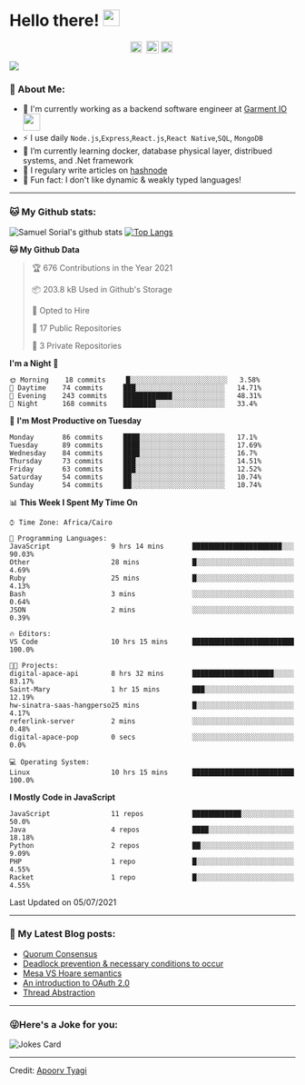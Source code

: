 # Hello there! <img src="https://github.com/TheDudeThatCode/TheDudeThatCode/blob/master/Assets/Hi.gif" width="29px">
<p align="center">
<a href="https://www.linkedin.com/in/samuel-sorial/" target="blank"><img align="center" src="https://cdn.jsdelivr.net/npm/simple-icons@3.0.1/icons/linkedin.svg" alt="samuel_linkedin" height="20" width="20" /></a>&nbsp;
<a href="https://stackoverflow.com/users/13089670/samuel-sorial"><img align="center" alt="Samuel Sorial stack over flow" width="22px" src="https://cdn.jsdelivr.net/npm/simple-icons@3.0.1/icons/stackoverflow.svg" /></a>
<a href="https://twitter.com/samolaaaa" target="blank"><img align="center" src="https://cdn.jsdelivr.net/npm/simple-icons@3.0.1/icons/twitter.svg" alt="samuel_twitter" height="20" width="20" /></a>&nbsp;
</p>


![](https://camo.githubusercontent.com/992babdffd8c74a1502de375fbdf7e4d54773242/68747470733a2f2f6d656469612e67697068792e636f6d2f6d656469612f53576f536b4e36447854737a71494b4571762f67697068792e676966)

### 🤵 About Me:
- 🏦 I'm currently working as a backend software engineer at [Garment IO](https://garment.io)
      <img src="https://media.giphy.com/media/WUlplcMpOCEmTGBtBW/giphy.gif" width="30">
- ⚡ I use daily ```Node.js```,```Express```,```React.js```,```React Native```,```SQL```, ```MongoDB```
- 🌱 I’m currently learning docker, database physical layer, distribued systems, and .Net framework
- 📝 I regulary write articles on [hashnode](https://samuelsorial.tech/)
- 🤔 Fun fact: I don't like dynamic & weakly typed languages!

---
### 🐱 My Github stats:
![Samuel Sorial's github stats](https://github-readme-stats.vercel.app/api?username=samuel-sorial&show_icons=true&title_color=ffc857&icon_color=8ac926&text_color=daf7dc&bg_color=151515&hide=["stars"])
[![Top Langs](https://github-readme-stats.vercel.app/api/top-langs/?username=samuel-sorial&layout=compact&text_color=daf7dc&bg_color=151515)](https://github.com/anuraghazra/github-readme-stats)

<!--START_SECTION:waka-->
**🐱 My Github Data** 

> 🏆 676 Contributions in the Year 2021
 > 
> 📦 203.8 kB Used in Github's Storage 
 > 
> 💼 Opted to Hire
 > 
> 📜 17 Public Repositories 
 > 
> 🔑 3 Private Repositories  
 > 
**I'm a Night 🦉** 

```text
🌞 Morning    18 commits     █░░░░░░░░░░░░░░░░░░░░░░░░   3.58% 
🌆 Daytime    74 commits     ███░░░░░░░░░░░░░░░░░░░░░░   14.71% 
🌃 Evening    243 commits    ████████████░░░░░░░░░░░░░   48.31% 
🌙 Night      168 commits    ████████░░░░░░░░░░░░░░░░░   33.4%

```
📅 **I'm Most Productive on Tuesday** 

```text
Monday       86 commits     ████░░░░░░░░░░░░░░░░░░░░░   17.1% 
Tuesday      89 commits     ████░░░░░░░░░░░░░░░░░░░░░   17.69% 
Wednesday    84 commits     ████░░░░░░░░░░░░░░░░░░░░░   16.7% 
Thursday     73 commits     ███░░░░░░░░░░░░░░░░░░░░░░   14.51% 
Friday       63 commits     ███░░░░░░░░░░░░░░░░░░░░░░   12.52% 
Saturday     54 commits     ██░░░░░░░░░░░░░░░░░░░░░░░   10.74% 
Sunday       54 commits     ██░░░░░░░░░░░░░░░░░░░░░░░   10.74%

```


📊 **This Week I Spent My Time On** 

```text
⌚︎ Time Zone: Africa/Cairo

💬 Programming Languages: 
JavaScript               9 hrs 14 mins       ██████████████████████░░░   90.03% 
Other                    28 mins             █░░░░░░░░░░░░░░░░░░░░░░░░   4.69% 
Ruby                     25 mins             █░░░░░░░░░░░░░░░░░░░░░░░░   4.13% 
Bash                     3 mins              ░░░░░░░░░░░░░░░░░░░░░░░░░   0.64% 
JSON                     2 mins              ░░░░░░░░░░░░░░░░░░░░░░░░░   0.39%

🔥 Editors: 
VS Code                  10 hrs 15 mins      █████████████████████████   100.0%

🐱‍💻 Projects: 
digital-apace-api        8 hrs 32 mins       ████████████████████░░░░░   83.17% 
Saint-Mary               1 hr 15 mins        ███░░░░░░░░░░░░░░░░░░░░░░   12.19% 
hw-sinatra-saas-hangperso25 mins             █░░░░░░░░░░░░░░░░░░░░░░░░   4.17% 
referlink-server         2 mins              ░░░░░░░░░░░░░░░░░░░░░░░░░   0.48% 
digital-apace-pop        0 secs              ░░░░░░░░░░░░░░░░░░░░░░░░░   0.0%

💻 Operating System: 
Linux                    10 hrs 15 mins      █████████████████████████   100.0%

```

**I Mostly Code in JavaScript** 

```text
JavaScript               11 repos            ████████████░░░░░░░░░░░░░   50.0% 
Java                     4 repos             ████░░░░░░░░░░░░░░░░░░░░░   18.18% 
Python                   2 repos             ██░░░░░░░░░░░░░░░░░░░░░░░   9.09% 
PHP                      1 repo              █░░░░░░░░░░░░░░░░░░░░░░░░   4.55% 
Racket                   1 repo              █░░░░░░░░░░░░░░░░░░░░░░░░   4.55%

```



 Last Updated on 05/07/2021
<!--END_SECTION:waka-->

---

### 📕 My Latest Blog posts:
<!-- BLOG-POST-LIST:START -->
- [Quorum Consensus](https://samuelsorial.tech/quorum-consensus)
- [Deadlock prevention & necessary conditions to occur](https://samuelsorial.tech/deadlock-prevention-and-necessary-conditions-to-occur)
- [Mesa VS Hoare semantics](https://samuelsorial.tech/mesa-vs-hoare-semantics)
- [An introduction to OAuth 2.0](https://samuelsorial.tech/an-introduction-to-oauth-20)
- [Thread Abstraction](https://samuelsorial.tech/thread-abstraction)
<!-- BLOG-POST-LIST:END -->
---

### 😜Here's a Joke for you:
<img src="https://readme-jokes.vercel.app/api" alt="Jokes Card" />

----

Credit: [Apoorv Tyagi](https://github.com/ApoorvTyagi)

